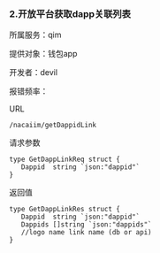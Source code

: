 ### **2.开放平台获取dapp关联列表**

所属服务：qim

提供对象：钱包app

开发者：devil

报错频率：

URL

```
/nacaiim/getDappidLink
```

请求参数

    type GetDappLinkReq struct {
       Dappid  string `json:"dappid"`
    }

返回值

    type GetDappLinkRes struct {
       Dappid  string `json:"dappid"`
       Dappids []string `json:"dappids"`
       //logo name link name (db or api)
    }



